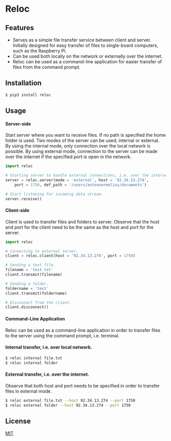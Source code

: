 # Reloc

## Features
* Serves as a simple file transfer service between client and server. Initially designed for easy transfer of files to single-board computers, such as the Raspberry Pi.
* Can be used both locally on the network or externally over the internet.
* Reloc can be used as a command-line application for easier transfer of files from the command prompt.

 
## Installation
```bash
$ pip3 install reloc
```
 
## Usage
#### Server-side
Start server where you want to receive files. If no path is specified the home folder is used. Two modes of the server can be used; internal or external. By using the internal mode, only connection over the local network is possible. By using external mode, connection to the server can be made over the internet if the specified port is open in the network.


```python
import reloc

# Starting server to handle external connections, i.e. over the internet.
server = reloc.server(mode = 'external', host = '92.34.13.274', 
    port = 1750, def_path = '/users/antonnormelius/documents')

# Start listening for incoming data stream.
server.receive()
```
 
#### Client-side
Client is used to transfer files and folders to server. Observe that
the host and port for the client need to be the same as the host and port
for the server. 
```python
import reloc

# Connecting to external server.
client = reloc.client(host = '92.34.13.274', port = 1750)

# Sending a text file.
filename = 'test.txt'
client.transmit(filename)

# Sending a folder.
foldername = 'test'
client.transmit(foldername)

# Disconnect from the client.
client.disconnect()

```

#### Command-Line Application
Reloc can be used as a command-line application in order to transfer files to the server
using the command prompt, i.e. terminal.

#### Internal transfer, i.e. over local network.
```bash
$ reloc internal file.txt
$ reloc internal folder
```

#### External transfer, i.e. over the internet.
Observe that both host and port needs to be specified in order
to transfer files in external mode.
```bash
$ reloc external file.txt --host 92.34.13.274 --port 1750
$ reloc external folder --host 92.34.13.274 --port 1750
```

## License
[MIT](https://choosealicense.com/licenses/mit/)
